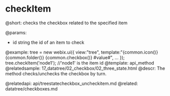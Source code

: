 checkItem
=============
@short:
	checks the checkbox related to the specified item

@params:
- id	string	the id of an item to check


@example:
tree = new webix.ui({
    view:"tree",
  	template:"{common.icon()} {common.folder()} {common.checkbox()} #value#",
    ...
});
tree.checkItem('node1'); //'node1' is the item id
@template:	api_method
@relatedsample:
	17_datatree/02_checkbox/02_three_state.html
@descr:
The method checks/unchecks the checkbox by turn.

@relatedapi:
	api/treestatecheckbox_uncheckitem.md
@related:
	datatree/checkboxes.md